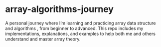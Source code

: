 # array-algorithms-journey
A personal journey where I’m learning and practicing array data structure and algorithms , from beginner to advanced. This repo includes my implementations, explanations, and examples to help both me and others understand and master array theory.
